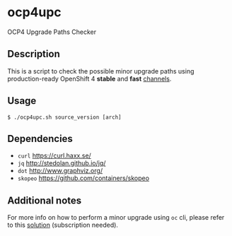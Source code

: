 # ocp4upc
OCP4 Upgrade Paths Checker
## Description
This is a script to check the possible minor upgrade paths using production-ready OpenShift 4 **stable** and **fast** [channels](https://docs.openshift.com/container-platform/4.3/updating/updating-cluster-between-minor.html#understanding-upgrade-channels_updating-cluster-between-minor).
## Usage
~~~
$ ./ocp4upc.sh source_version [arch]
~~~
## Dependencies
- `curl` <https://curl.haxx.se/>
- `jq` <http://stedolan.github.io/jq/>
- `dot` <http://www.graphviz.org/>
- `skopeo` <https://github.com/containers/skopeo>
## Additional notes
For more info on how to perform a minor upgrade using `oc` cli, please refer to this [solution](https://access.redhat.com/solutions/4606811) (subscription needed).
